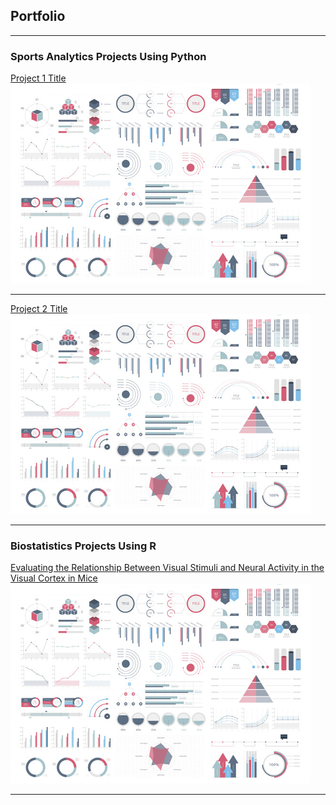 ## Portfolio

---

### Sports Analytics Projects Using Python

[Project 1 Title](/sample_page)
<img src="images/dummy_thumbnail.jpg?raw=true"/>

---
[Project 2 Title](/pdf/sample_presentation.pdf)
<img src="images/dummy_thumbnail.jpg?raw=true"/>

---

### Biostatistics Projects Using R

[Evaluating the Relationship Between Visual Stimuli and Neural Activity in the Visual Cortex in Mice](/https://chris-h-li.github.io/project-html-files/neural_activity_in_mice_project.html)
<img src="images/dummy_thumbnail.jpg?raw=true"/>




---
<p style="font-size:11px"></p>
<!-- Remove above link if you don't want to attibute -->
